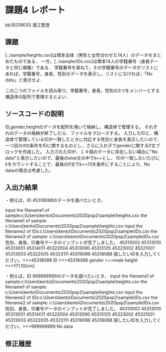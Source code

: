 # 課題4 レポート

bb35319033 濱江堅登

## 課題

[../sample/heights.csv]は標本全体（男性と女性合わせた14人）のデータをまとめたものである．
一方，[../sample/IDs.csv]は標本14人の学籍番号（身長データと同じ順番）である．
学籍番号を尋ねて，その学籍番号のデータがリストにあれば，学籍番号，身長，性別のデータを表示し，リストになければ，「No data」と表示せよ．

この二つのファイルを読み取り，学籍番号，身長，性別の3つをメンバーとする構造体の配列で管理するとよい．

## ソースコードの説明
ID,gender,heightのデータを配列を用いて格納し、構造体で管理する。
それぞれのデータの格納が終了したら、ファイルをクローズする。
入力したIDと、構造体で管理しているIDが一致したときに対応する性別と身長を表示したいので、
一つ目のifの条件をIDに関するものとし、さらに入れ子でgenderに関するif文ブロックを作成した。
入力されたIDが、１４個のデータに存在しない場合に"No data"と表示したいので、最後のelse文の中でk++とし、
IDが一致しないたびにkをカウントすることで、最後のif文でk==13を条件にすることにより、No　dataの場合は考慮した。

## 入出力結果

・例えば，ID 45318088のデータを調べたいとき，

input the filename1 of sample:c:\Users\kento\Documents\2020psp2\sample\heights.csv
the filename1 of sample: c:\Users\kento\Documents\2020psp2\sample\heights.csv
input the filename2 of IDs:c:\Users\kento\Documents\2020psp2\sample\IDs.csv
the filename2 of sample: c:\Users\kento\Documents\2020psp2\sample\IDs.csv
性別、身長、ID番号データのインプットが完了しました。
<ID list>
45313002        45313010        45313001        45314011        45322004
45313090        45313125        45323002        45321001        45313003
45322005        45323111        45319099        45318088
探したいIDを入力してください。>>>45318088
ID      >>>45318088
gender  >>>male
height  >>>171.10[cm]

・例えば，ID 999999999のデータを調べたいとき，
input the filename1 of sample:c:\Users\kento\Documents\2020psp2\sample\heights.csv
the filename1 of sample: c:\Users\kento\Documents\2020psp2\sample\heights.csv
input the filename2 of IDs:c:\Users\kento\Documents\2020psp2\sample\IDs.csv
the filename2 of sample: c:\Users\kento\Documents\2020psp2\sample\IDs.csv
性別、身長、ID番号データのインプットが完了しました。
<ID list>
45313002        45313010        45313001        45314011        45322004
45313090        45313125        45323002        45321001        45313003
45322005        45323111        45319099        45318088
探したいIDを入力してください。>>>999999999
No data


## 修正履歴

